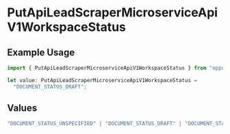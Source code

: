 # PutApiLeadScraperMicroserviceApiV1WorkspaceStatus

## Example Usage

```typescript
import { PutApiLeadScraperMicroserviceApiV1WorkspaceStatus } from "oppulence-backend-sdk/models/operations";

let value: PutApiLeadScraperMicroserviceApiV1WorkspaceStatus =
  "DOCUMENT_STATUS_DRAFT";
```

## Values

```typescript
"DOCUMENT_STATUS_UNSPECIFIED" | "DOCUMENT_STATUS_DRAFT" | "DOCUMENT_STATUS_IN_REVIEW" | "DOCUMENT_STATUS_APPROVED" | "DOCUMENT_STATUS_REJECTED" | "DOCUMENT_STATUS_EXPIRED" | "DOCUMENT_STATUS_ARCHIVED"
```
